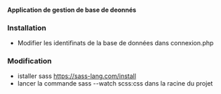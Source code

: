 #### Application de gestion de base de deonnés
### Installation 
* Modifier les identifinats de la base de données dans connexion.php
### Modification 
* istaller sass https://sass-lang.com/install
* lancer la commande sass --watch scss:css dans la racine du projet


